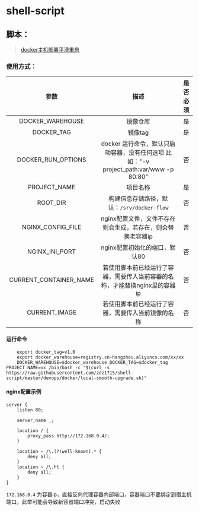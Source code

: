 # shell-script

## 脚本：

> [docker主机部署平滑重启](./devops/docker/local-smooth-upgrade.sh) 

### 使用方式：

| 参数 | 描述 | 是否必须 |
| :----: | :----: | :----: |
| DOCKER_WAREHOUSE | 镜像仓库 | 是 |
| DOCKER_TAG | 镜像tag | 是 |
| DOCKER_RUN_OPTIONS | docker 运行命令，默认只启动容器，没有任何选项 比如："-v project_path:var/www -p 80:80" | 否 |
| PROJECT_NAME | 项目名称 | 是 |
| ROOT_DIR | 构建信息存储路径，默认：`/srv/docker-flow` | 否 |
| NGINX_CONFIG_FILE | nginx配置文件，文件不存在则会生成，若存在，则会替换老容器ip| 否 |
| NGINX_INI_PORT | nginx配置初始化的端口，默认80 | 否 |
| CURRENT_CONTAINER_NAME | 若使用脚本前已经运行了容器，需要传入当前容器的名称，才能替换nginx里的容器ip | 否 |
| CURRENT_IMAGE | 若使用脚本前已经运行了容器，需要传入当前镜像的名称 | 否 |

#### 运行命令
```shell script
    export docker_tag=v1.0
    export docker_warehouse=registry.cn-hangzhou.aliyuncs.com/xx/xx
    DOCKER_WAREHOUSE=$docker_warehouse DOCKER_TAG=$docker_tag PROJECT_NAME=xx /bin/bash -c "$(curl -s  https://raw.githubusercontent.com/zdz1715/shell-script/master/devops/docker/local-smooth-upgrade.sh)"
```

#### nginx配置示例
```editorconfig
server {
    listen 80;

    server_name _;

    location / {
        proxy_pass http://172.168.0.4/;
    }

    location ~ /\.(?!well-known).* {
        deny all;
    }
    location ~ /\.ht {
        deny all;
    }
}
```

`172.168.0.4` 为容器ip，直接反向代理容器内部端口，容器端口不要绑定到宿主机端口。此举可能会导致新容器端口冲突，启动失败

